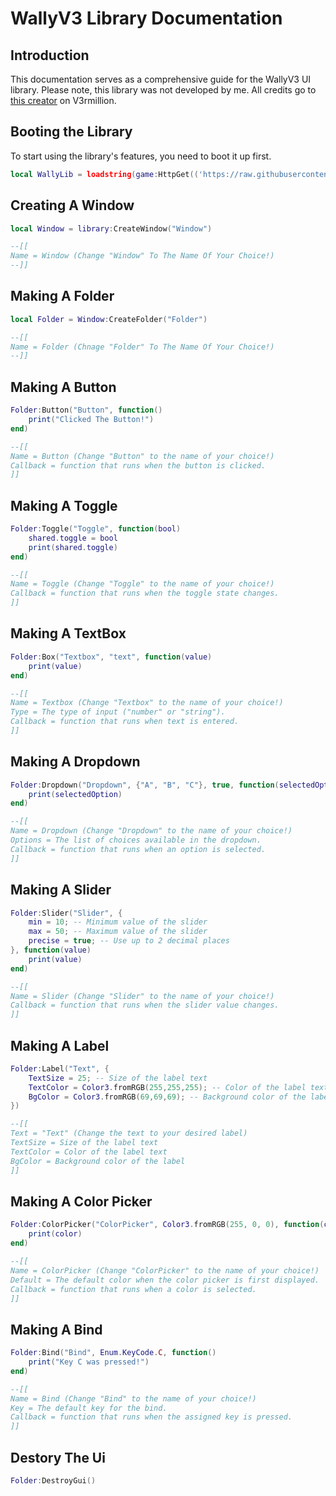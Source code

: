# WallyV3 Library Documentation

## Introduction

This documentation serves as a comprehensive guide for the WallyV3 UI library. Please note, this library was not developed by me. All credits go to [this creator](https://v3rmillion.net/member.php?action=profile&uid=507120) on V3rmillion.

## Booting the Library

To start using the library's features, you need to boot it up first.

```lua
local WallyLib = loadstring(game:HttpGet(('https://raw.githubusercontent.com/bloodball/-back-ups-for-libs/main/wall%20v3')))()
```


## Creating A Window
```lua
local Window = library:CreateWindow("Window")

--[[
Name = Window (Change "Window" To The Name Of Your Choice!)
--]]
```

## Making A Folder
```lua
local Folder = Window:CreateFolder("Folder")

--[[
Name = Folder (Chnage "Folder" To The Name Of Your Choice!)
--]]
```


## Making A Button
```lua
Folder:Button("Button", function()
    print("Clicked The Button!")
end)

--[[
Name = Button (Change "Button" to the name of your choice!)
Callback = function that runs when the button is clicked.
]]
```


## Making A Toggle
```lua
Folder:Toggle("Toggle", function(bool)
    shared.toggle = bool
    print(shared.toggle)
end)

--[[
Name = Toggle (Change "Toggle" to the name of your choice!)
Callback = function that runs when the toggle state changes.
]]
```


## Making A TextBox
```lua
Folder:Box("Textbox", "text", function(value)
    print(value)
end)

--[[
Name = Textbox (Change "Textbox" to the name of your choice!)
Type = The type of input ("number" or "string").
Callback = function that runs when text is entered.
]]
```


## Making A Dropdown
```lua
Folder:Dropdown("Dropdown", {"A", "B", "C"}, true, function(selectedOption)
    print(selectedOption)
end)

--[[
Name = Dropdown (Change "Dropdown" to the name of your choice!)
Options = The list of choices available in the dropdown.
Callback = function that runs when an option is selected.
]]
```


## Making A Slider
```lua
Folder:Slider("Slider", {
    min = 10; -- Minimum value of the slider
    max = 50; -- Maximum value of the slider
    precise = true; -- Use up to 2 decimal places
}, function(value)
    print(value)
end)

--[[
Name = Slider (Change "Slider" to the name of your choice!)
Callback = function that runs when the slider value changes.
]]
```


## Making A Label
```lua
Folder:Label("Text", {
    TextSize = 25; -- Size of the label text
    TextColor = Color3.fromRGB(255,255,255); -- Color of the label text
    BgColor = Color3.fromRGB(69,69,69); -- Background color of the label
})

--[[
Text = "Text" (Change the text to your desired label)
TextSize = Size of the label text
TextColor = Color of the label text
BgColor = Background color of the label
]]
```



## Making A Color Picker
```lua
Folder:ColorPicker("ColorPicker", Color3.fromRGB(255, 0, 0), function(color)
    print(color)
end)

--[[
Name = ColorPicker (Change "ColorPicker" to the name of your choice!)
Default = The default color when the color picker is first displayed.
Callback = function that runs when a color is selected.
]]
```



## Making A Bind
```lua
Folder:Bind("Bind", Enum.KeyCode.C, function()
    print("Key C was pressed!")
end)

--[[
Name = Bind (Change "Bind" to the name of your choice!)
Key = The default key for the bind.
Callback = function that runs when the assigned key is pressed.
]]
```

## Destory The Ui

```lua
Folder:DestroyGui()
```
